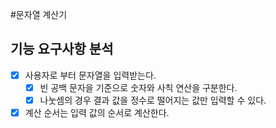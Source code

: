 #문자열 계산기
## 기능 요구사항 분석
- [X] 사용자로 부터 문자열을 입력받는다.
  - [X] 빈 공백 문자을 기준으로 숫자와 사칙 연산을 구분한다.
  - [X] 나눗셈의 경우 결과 값을 정수로 떨어지는 값만 입력할 수 있다.
- [X] 계산 순서는 입력 값의 순서로 계산한다.